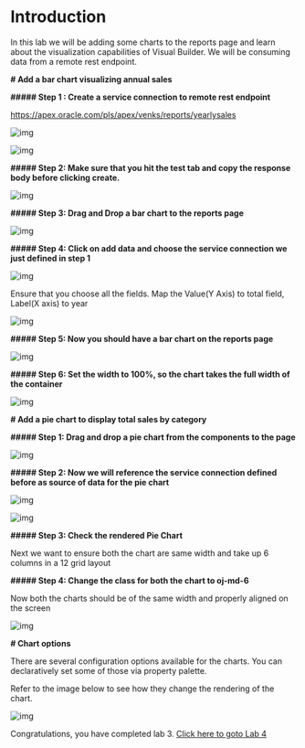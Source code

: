 

# Introduction

In this lab we will be adding some charts to the reports page and learn about the visualization capabilities of Visual Builder. We will be consuming data from a remote rest endpoint. 



**# Add a bar chart visualizing annual sales**



**##### Step 1 : Create a service connection to remote rest endpoint**



https://apex.oracle.com/pls/apex/venks/reports/yearlysales



![img](assets/image2019-8-25_15-22-13.png)



![img](assets/image2019-8-25_15-22-50.png)



**##### Step 2: Make sure that you hit the test tab and copy the response body before clicking create.**



![img](assets/image2019-8-25_15-24-19.png)



**##### Step 3: Drag and Drop a bar chart to the reports page**



![img](assets/image2019-8-25_15-26-4.png)



**##### Step 4: Click on add data and choose the service connection we just defined in step 1**



![img](assets/image2019-8-25_15-27-45.png)



Ensure that you choose all the fields. Map the Value(Y Axis) to total field, Label(X axis) to year 



![img](assets/image2019-8-25_15-29-15.png)



**##### Step 5: Now you should have a bar chart on the reports page**



![img](assets/image2019-8-25_15-30-39.png)



**##### Step 6: Set the width to 100%, so the chart takes the full width of the container**



![img](assets/image2019-8-25_16-24-41.png)





**# Add a pie chart to display total sales by category**



**##### Step 1: Drag and drop a pie chart from the components to the page**



![img](assets/image2019-8-25_16-28-32.png)



**##### Step 2: Now we will reference the service connection defined before as source of data for the pie chart**



![img](assets/image2019-8-25_16-30-16.png)



![img](assets/image2019-8-25_16-31-38.png)



**##### Step 3: Check the rendered Pie Chart**



Next we want to ensure both the chart are same width and take up 6 columns in a 12 grid layout



**##### Step 4: Change the class for both the chart to oj-md-6**



Now both the charts should be of the same width and properly aligned on the screen



![img](assets/image2019-8-25_16-37-14.png)



**# Chart options**



There are several configuration options available for the charts. You can declaratively set some of those via property palette.



Refer to the image below to see how they change the rendering of the chart.



![img](assets/chart-options.gif)



Congratulations, you have completed lab 3. [Click here to goto Lab 4](lab4)
